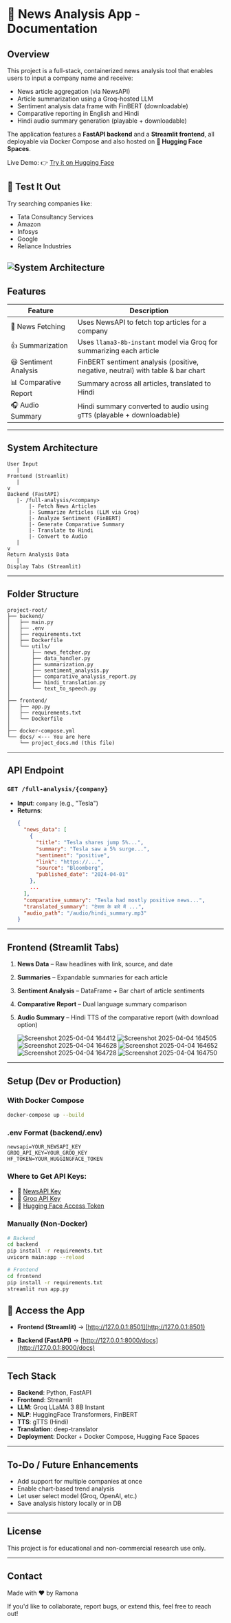 # 📰 News Analysis App - Documentation

## Overview

This project is a full-stack, containerized news analysis tool that enables users to input a company name and receive:

- News article aggregation (via NewsAPI)
- Article summarization using a Groq-hosted LLM
- Sentiment analysis data frame with FinBERT (downloadable)
- Comparative reporting in English and Hindi
- Hindi audio summary generation (playable + downloadable)

The application features a **FastAPI backend** and a **Streamlit frontend**, all deployable via Docker Compose and also hosted on **🤗 Hugging Face Spaces**.

Live Demo: 👉 [Try it on Hugging Face](https://ramonad2024-news-analysis-frontend.hf.space/)

## 🧪 Test It Out
Try searching companies like:

- Tata Consultancy Services
- Amazon
- Infosys
- Google
- Reliance Industries

![System Architecture](https://github.com/user-attachments/assets/b803496d-6230-4c7a-b1ec-d95c50eed7bd)
---

## Features

| Feature               | Description                                                             |
| --------------------- | ----------------------------------------------------------------------- |
| 🔎 News Fetching      | Uses NewsAPI to fetch top articles for a company                        |
| 👍 Summarization      | Uses `llama3-8b-instant` model via Groq for summarizing each article    |
| 😃 Sentiment Analysis | FinBERT sentiment analysis (positive, negative, neutral) with table & bar chart |
| 📊 Comparative Report | Summary across all articles, translated to Hindi                        |
| 🎧 Audio Summary      | Hindi summary converted to audio using `gTTS` (playable + downloadable) |

---

## System Architecture

```
User Input
   |
Frontend (Streamlit)
   |
v
Backend (FastAPI)
   |- /full-analysis/<company>
       |- Fetch News Articles
       |- Summarize Articles (LLM via Groq)
       |- Analyze Sentiment (FinBERT)
       |- Generate Comparative Summary
       |- Translate to Hindi
       |- Convert to Audio
   |
v
Return Analysis Data
   |
Display Tabs (Streamlit)
```

---

## Folder Structure

```
project-root/
├── backend/
│   ├── main.py
│   ├── .env
│   ├── requirements.txt
│   ├── Dockerfile
│   └── utils/
│       ├── news_fetcher.py
│       ├── data_handler.py
│       ├── summarization.py
│       ├── sentiment_analysis.py
│       ├── comparative_analysis_report.py
│       ├── hindi_translation.py
│       └── text_to_speech.py
│
├── frontend/
│   ├── app.py
│   ├── requirements.txt
│   └── Dockerfile
│
├── docker-compose.yml
└── docs/ <--- You are here
    └── project_docs.md (this file)
```

---

## API Endpoint

### `GET /full-analysis/{company}`

- **Input**: `company` (e.g., "Tesla")
- **Returns**:
  ```json
  {
    "news_data": [
      {
        "title": "Tesla shares jump 5%...",
        "summary": "Tesla saw a 5% surge...",
        "sentiment": "positive",
        "link": "https://...",
        "source": "Bloomberg",
        "published_date": "2024-04-01"
      },
      ...
    ],
    "comparative_summary": "Tesla had mostly positive news...",
    "translated_summary": "टेस्ला के बारे में ...",
    "audio_path": "/audio/hindi_summary.mp3"
  }
  ```

---

## Frontend (Streamlit Tabs)

1. **News Data** – Raw headlines with link, source, and date
2. **Summaries** – Expandable summaries for each article
3. **Sentiment Analysis** – DataFrame + Bar chart of article sentiments
4. **Comparative Report** – Dual language summary comparison
5. **Audio Summary** – Hindi TTS of the comparative report (with download option)

   ![Screenshot 2025-04-04 164412](https://github.com/user-attachments/assets/f6683173-06bd-4355-ae50-b89643760212)
   ![Screenshot 2025-04-04 164505](https://github.com/user-attachments/assets/4319af06-f026-4dc8-8dad-3e920e76b2aa)
   ![Screenshot 2025-04-04 164628](https://github.com/user-attachments/assets/7afeb1ac-a9d4-4721-9378-1f733222a5bc)
   ![Screenshot 2025-04-04 164652](https://github.com/user-attachments/assets/f4156492-2814-49e5-abf5-50d4a3168cef)
   ![Screenshot 2025-04-04 164728](https://github.com/user-attachments/assets/06d73148-afd8-4f34-a6a9-f5dffc4e7790)
   ![Screenshot 2025-04-04 164750](https://github.com/user-attachments/assets/65c5ca80-3a52-4765-8496-b7154361b20b)







---

## Setup (Dev or Production)

### With Docker Compose

```bash
docker-compose up --build
```

### .env Format (backend/.env)

```env
newsapi=YOUR_NEWSAPI_KEY
GROQ_API_KEY=YOUR_GROQ_KEY
HF_TOKEN=YOUR_HUGGINGFACE_TOKEN
```

### Where to Get API Keys:
- 🔑 [NewsAPI Key](https://newsapi.org/register)
- 🔑 [Groq API Key](https://console.groq.com/keys)
- 🔑 [Hugging Face Access Token](https://huggingface.co/settings/tokens)

### Manually (Non-Docker)

```bash
# Backend
cd backend
pip install -r requirements.txt
uvicorn main:app --reload

# Frontend
cd frontend
pip install -r requirements.txt
streamlit run app.py
```
## 🧪 Access the App

- **Frontend (Streamlit)** → [http://127.0.0.1:8501](http://127.0.0.1:8501)

- **Backend (FastAPI)** → [http://127.0.0.1:8000/docs](http://127.0.0.1:8000/docs)
---

## Tech Stack

- **Backend**: Python, FastAPI
- **Frontend**: Streamlit
- **LLM**: Groq LLaMA 3 8B Instant
- **NLP**: HuggingFace Transformers, FinBERT
- **TTS**: gTTS (Hindi)
- **Translation**: deep-translator
- **Deployment**: Docker + Docker Compose, Hugging Face Spaces

---

## To-Do / Future Enhancements

- Add support for multiple companies at once
- Enable chart-based trend analysis
- Let user select model (Groq, OpenAI, etc.)
- Save analysis history locally or in DB

---

## License

This project is for educational and non-commercial research use only.

---

## Contact

Made with ❤️ by Ramona

If you'd like to collaborate, report bugs, or extend this, feel free to reach out!

